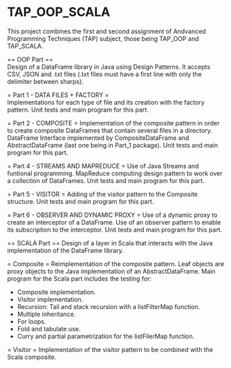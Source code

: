 # TAP_OOP_SCALA
This project combines the first and second assignment of Andvanced Programming
Techniques (TAP) subject, those being TAP_OOP and TAP_SCALA.

== OOP Part ==   
Design of a DataFrame library in Java using Design Patterns. It accepts CSV, JSON
and .txt files (.txt files must have a first line with only the delimiter between
sharps).

= Part 1 - DATA FILES + FACTORY =   
Implementations for each type of file and its creation with the factory pattern.
Unit tests and main program for this part.

= Part 2 - COMPOSITE =
Implementation of the composite pattern in order to create composite DataFrames
that contain several files in a directory.
DataFrame Interface implemented by CompositeDataFrame and AbstractDataFrame (last
one being in Part_1 package).
Unit tests and main program for this part.

= Part 4 - STREAMS AND MAPREDUCE =
Use of Java Streams and funtional programming. MapReduce computing design pattern
to work over a collection of DataFrames.
Unit tests and main program for this part.

= Part 5 - VISITOR =
Adding of the visitor pattern to the Composite structure.
Unit tests and main program for this part.

= Part 6 - OBSERVER AND DYNAMIC PROXY =
Use of a dynamic proxy to create an interceptor of a DataFrame.
Use of an observer pattern to enable its subscription to the interceptor.
Unit tests and main program for this part.

== SCALA Part ==
Design of a layer in Scala that interacts with the Java implementation of the
DataFrame library.

= Composite =
Reimplementation of the composite pattern. Leaf objects are proxy objects to the
Java implementation of an AbstractDataFrame.
Main program for the Scala part includes the testing for:
- Composite implementation.
- Visitor implementation.
- Recursion: Tail and stack recursion with a listFilterMap function.
- Multiple inheritance.
- For loops.
- Fold and tabulate use.
- Curry and partial parametrization for the listFilerMap function.

= Visitor =
Implementation of the visitor pattern to be combined with the Scala composite.

